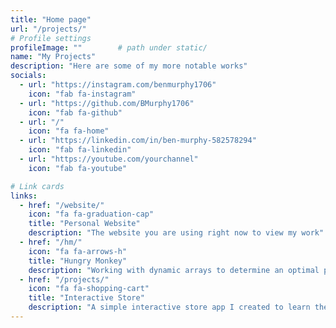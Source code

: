 ```yaml
---
title: "Home page"
url: "/projects/"
# Profile settings
profileImage: ""        # path under static/
name: "My Projects"
description: "Here are some of my more notable works"
socials:
  - url: "https://instagram.com/benmurphy1706"
    icon: "fab fa-instagram"
  - url: "https://github.com/BMurphy1706"
    icon: "fab fa-github"
  - url: "/"
    icon: "fa fa-home"
  - url: "https://linkedin.com/in/ben-murphy-582578294"
    icon: "fab fa-linkedin"
  - url: "https://youtube.com/yourchannel"
    icon: "fab fa-youtube"

# Link cards
links:
  - href: "/website/"
    icon: "fa fa-graduation-cap"
    title: "Personal Website"
    description: "The website you are using right now to view my work"
  - href: "/hm/"
    icon: "fa fa-arrows-h"
    title: "Hungry Monkey"
    description: "Working with dynamic arrays to determine an optimal path"
  - href: "/projects/"
    icon: "fa fa-shopping-cart"
    title: "Interactive Store"
    description: "A simple interactive store app I created to learn the basics of JavaFX"
---
```

